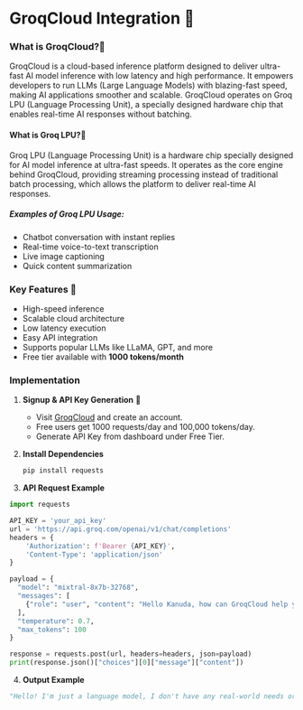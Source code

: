 # GroqCloud Integration 🎐

### What is GroqCloud?🧐
GroqCloud is a cloud-based inference platform designed to deliver ultra-fast AI model inference with low latency and high performance. It empowers developers to run LLMs (Large Language Models) with blazing-fast speed, making AI applications smoother and scalable. GroqCloud operates on Groq LPU (Language Processing Unit), a specially designed hardware chip that enables real-time AI responses without batching.

#### What is Groq LPU?🤔
Groq LPU (Language Processing Unit) is a hardware chip specially designed for AI model inference at ultra-fast speeds. It operates as the core engine behind GroqCloud, providing streaming processing instead of traditional batch processing, which allows the platform to deliver real-time AI responses.
##### Examples of Groq LPU Usage:
- Chatbot conversation with instant replies
- Real-time voice-to-text transcription
- Live image captioning
- Quick content summarization

### Key Features 🚀
- High-speed inference  
- Scalable cloud architecture  
- Low latency execution  
- Easy API integration  
- Supports popular LLMs like LLaMA, GPT, and more  
- Free tier available with **1000 tokens/month**  

### Implementation
1. **Signup & API Key Generation** 🔑  
   - Visit [GroqCloud](https://groq.com/) and create an account.  
   - Free users get 1000 requests/day and 100,000 tokens/day.  
   - Generate API Key from dashboard under Free Tier.  

2. **Install Dependencies**  
   ```bash
   pip install requests

3. **API Request Example**
```python
import requests

API_KEY = 'your_api_key'
url = 'https://api.groq.com/openai/v1/chat/completions'
headers = {
    'Authorization': f'Bearer {API_KEY}',
    'Content-Type': 'application/json'
}

payload = {
  "model": "mixtral-8x7b-32768", 
  "messages": [
    {"role": "user", "content": "Hello Kanuda, how can GroqCloud help you today?"}
  ],
  "temperature": 0.7,
  "max_tokens": 100
}

response = requests.post(url, headers=headers, json=payload)
print(response.json()["choices"][0]["message"]["content"])
```
4. **Output Example**
```python
"Hello! I'm just a language model, I don't have any real-world needs or problems. But I can tell you that GroqCloud is a cloud-based platform for running machine learning workloads on Groq's tensor streaming processor (TSP) hardware. GroqCloud allows users to easily provision and manage TSP clusters, and to use a familiar Python API to run their machine learning models. It can help organizations that need to process large amounts of data quickly and efficiently"
```

